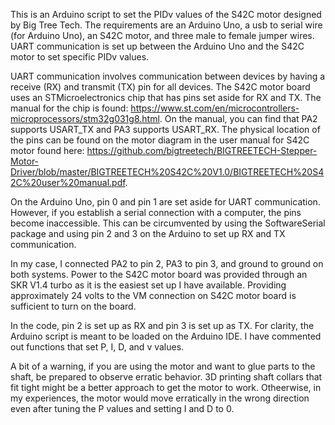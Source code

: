 This is an Arduino script to set the PIDv values of the S42C motor designed by Big Tree Tech. The requirements are an Arduino Uno, a usb to serial wire (for Arduino Uno), an S42C motor, and three male to female jumper wires. UART communication is set up between the Arduino Uno and the S42C motor to set specific PIDv values.

UART communication involves communication between devices by having a receive (RX) and transmit (TX) pin for all devices. The S42C motor board uses an STMicroelectronics chip that has pins set aside for RX and TX. The manual for the chip is found: https://www.st.com/en/microcontrollers-microprocessors/stm32g031g8.html. On the manual, you can find that PA2 supports USART_TX and PA3 supports USART_RX. The physical location of the pins can be found on the motor diagram in the user manual for S42C motor found here: https://github.com/bigtreetech/BIGTREETECH-Stepper-Motor-Driver/blob/master/BIGTREETECH%20S42C%20V1.0/BIGTREETECH%20S42C%20user%20manual.pdf.

On the Arduino Uno, pin 0 and pin 1 are set aside for UART communication. However, if you establish a serial connection with a computer, the pins become inaccessible. This can be circumvented by using the SoftwareSerial package and using pin 2 and 3 on the Arduino to set up RX and TX communication.

In my case, I connected PA2 to pin 2, PA3 to pin 3, and ground to ground on both systems. Power to the S42C motor board was provided through an SKR V1.4 turbo as it is the easiest set up I have available. Providing approximately 24 volts to the VM connection on S42C motor board is sufficient to turn on the board.

In the code, pin 2 is set up as RX and pin 3 is set up as TX. For clarity, the Arduino script is meant to be loaded on the Arduino IDE. I have commented out functions that set P, I, D, and v values.

A bit of a warning, if you are using the motor and want to glue parts to the shaft, be prepared to observe erratic behavior. 3D printing shaft collars that fit tight might be a better approach to get the motor to work. Otheerwise, in my experiences, the motor would move erratically in the wrong direction even after tuning the P values and setting I and D to 0.
